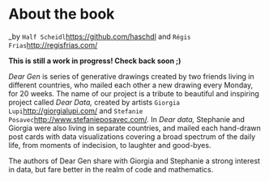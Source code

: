 About the book
==============

\_by `Half Scheidl`<https://github.com/haschdl> and
`Régis Frias`<http://regisfrias.com/>

**This is still a work in progress! Check back soon ;)**

*Dear Gen* is series of generative drawings created by two friends
living in different countries, who mailed each other a new drawing every
Monday, for 20 weeks. The name of our project is a tribute to beautiful
and inspiring project called *Dear Data,* created by artists
`Giorgia Lupi`<http://giorgialupi.com/> and `Stefanie
Posavec`<http://www.stefanieposavec.com/>. In *Dear data,* Stephanie and
Giorgia were also living in separate countries, and mailed each
hand-drawn post cards with data visualizations covering a broad spectrum
of the daily life, from moments of indecision, to laughter and
good-byes.

The authors of Dear Gen share with Giorgia and Stephanie a strong
interest in data, but fare better in the realm of code and mathematics.

